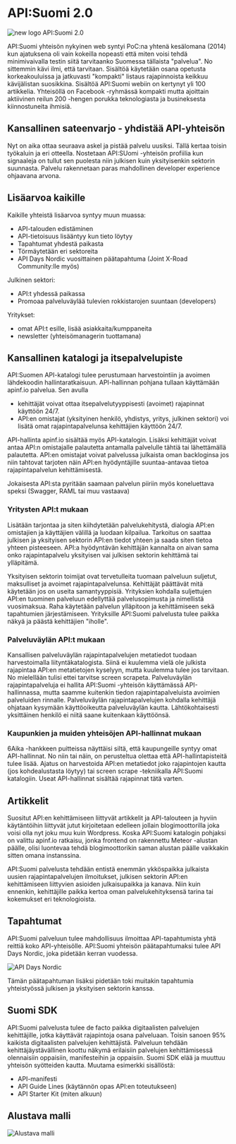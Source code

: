 # API:Suomi 2.0

![new logo API:Suomi 2.0](https://raw.githubusercontent.com/apisuomi/apisuomi-2.0/master/logo/apisuomi-big.png)

API:Suomi yhteisön nykyinen web syntyi PoC:na yhtenä kesälomana (2014) kun ajatuksena oli vain kokeilla nopeasti että miten voisi tehdä minimivaivalla testin siitä tarvitaanko Suomessa tällaista "palvelua". No sittemmin kävi ilmi, että tarvitaan. Sisältöä käytetään osana opetusta korkeakouluissa ja jatkuvasti "kompakti" listaus rajapinnoista keikkuu kävijälistan suosikkina. Sisältöä API:Suomi webiin on kertynyt yli 100 artikkelia. Yhteisöllä on Facebook -ryhmässä kompakti mutta ajoittain aktiivinen reilun 200 -hengen porukka teknologiasta ja busineksesta kiinnostuneita ihmisiä. 

## Kansallinen sateenvarjo - yhdistää API-yhteisön

Nyt on aika ottaa seuraava askel ja pistää palvelu uusiksi. Tällä kertaa toisin työkaluin ja eri otteella. Nostetaan API:SUomi -yhteisön profiilia kun signaaleja on tullut sen puolesta niin julkisen kuin yksityisenkin sektorin suunnasta. Palvelu rakennetaan paras mahdollinen developer experience ohjaavana arvona. 

## Lisäarvoa kaikille
Kaikille yhteistä lisäarvoa syntyy muun muassa: 
* API-talouden edistäminen
* API-tietoisuus lisääntyy kun tieto löytyy
* Tapahtumat yhdestä paikasta
* Törmäytetään eri sektoreita
* API Days Nordic vuosittainen päätapahtuma (Joint X-Road Community:lle myös)

Julkinen sektori:
* API:t yhdessä paikassa
* Promoaa palveluväylää tulevien rokkistarojen suuntaan (developers)

Yritykset:
* omat API:t esille, lisää asiakkaita/kumppaneita
* newsletter (yhteisömanagerin tuottamana) 


## Kansallinen katalogi ja itsepalvelupiste
API:Suomen API-katalogi tulee perustumaan harvestointiin ja avoimen lähdekoodin hallintaratkaisuun. API-hallinnan pohjana tullaan käyttämään apinf.io palvelua. Sen avulla 
* kehittäjät voivat ottaa itsepalvelutyyppisesti (avoimet) rajapinnat käyttöön 24/7. 
* API:en omistajat (yksityinen henkilö, yhdistys, yritys, julkinen sektori) voi lisätä omat rajapintapalvelunsa kehittäjien käyttöön 24/7. 

API-hallinta apinf.io sisältää myös API-katalogin. Lisäksi kehittäjät voivat antaa API:n omistajalle palautetta antamalla palvelulle tähtiä tai lähettämällä palautetta. API:en omistajat voivat palvelussa julkaista oman backloginsa jos niin tahtovat tarjoten näin API:en hyödyntäjille suuntaa-antavaa tietoa rajapintapalvelun kehittämisestä.  

Jokaisesta API:sta pyritään saamaan palvelun piiriin myös koneluettava speksi (Swagger, RAML tai muu vastaava)

### Yritysten API:t mukaan

Lisätään tarjontaa ja siten kiihdytetään palvelukehitystä, dialogia API:en omistajien ja käyttäjien välillä ja luodaan kilpailua. Tarkoitus on saattaa julkisen ja yksityisen sektorin API:en tiedot yhteen ja saada siten tietoa yhteen pisteeseen. API:a hyödyntävän kehittäjän kannalta on aivan sama onko rajapintapalvelu yksityisen vai julkisen sektorin kehittämä tai ylläpitämä. 

Yksityisen sektorin toimijat ovat tervetulleita tuomaan palveluun suljetut, maksulliset ja avoimet rajapintapalvelunsa. Kehittäjät päättävät mitä käytetään jos on useita samantyyppisiä. Yrityksien kohdalla suljettujen API:en tuominen palveluun edellyttää palvelusopimusta ja nimellistä vuosimaksua. Raha käytetään palvelun ylläpitoon ja kehittämiseen sekä tapahtumien järjestämiseen. Yrityksille API:Suomi palvelusta tulee paikka näkyä ja päästä kehittäjien "iholle". 

### Palveluväylän API:t mukaan

Kansallisen palveluväylän rajapintapalvelujen metatiedot tuodaan harvestoimalla liityntäkatalogista. Siinä ei kuulemma vielä ole julkista rajapintaa API:en metatietojen kyselyyn, mutta kuulemma tulee jos tarvitaan. No mielellään tulisi ettei tarvitse screen scrapeta. Palveluväylän rajapintapalveluja ei hallita API:Suomi -yhteisön käyttämässä API-hallinnassa, mutta saamme kuitenkin tiedon rajapintapalveluista avoimien palveluiden rinnalle. Palveluväylän rajapintapalvelujen kohdalla kehittäjä ohjataan kysymään käyttöoikeutta palveluväylän kautta. Lähtökohtaisesti yksittäinen henkilö ei niitä saane kuitenkaan käyttöönsä. 

### Kaupunkien ja muiden yhteisöjen API-hallinnat mukaan

6Aika -hankkeen puitteissa näyttäisi siltä, että kaupungeille syntyy omat API-hallinnat. No niin tai näin, on perusteltua olettaa että API-hallintapisteitä tulee lisää. Ajatus on harvestoida API:en metatiedot joko rajapintojen kautta (jos kohdealustasta löytyy) tai screen scrape -tekniikalla API:Suomi katalogiin. Useat API-hallinnat sisältää rajapinnat tätä varten. 

## Artikkelit

Suositut API:en kehittämiseen liittyvät artikkelit ja API-talouteen ja hyviin käytäntöihin liittyvät jutut kirjoitetaan edelleen jollain blogimoottorilla joka voisi olla nyt joku muu kuin Wordpress. Koska API:Suomi katalogin pohjaksi on valittu apinf.io ratkaisu, jonka frontend on rakennettu Meteor -alustan päälle, olisi luontevaa tehdä blogimoottorikin saman alustan päälle vaikkakin sitten omana instanssina. 

API:Suomi palvelusta tehdään entistä enemmän ykköspaikka julkaista uusien rajapintapalvelujen ilmoitukset, julkisen sektorin API:en kehittämiseen liittyvien asioiden julkaisupaikka ja kanava. Niin kuin ennenkin, kehittäjille paikka kertoa oman palvelukehityksensä tarina tai kokemukset eri teknologioista. 

## Tapahtumat

API:Suomi palveluun tulee mahdollisuus ilmoittaa API-tapahtumista yhtä reittiä koko API-yhteisölle. API:Suomi yhteisön päätapahtumaksi tulee API Days Nordic, joka pidetään kerran vuodessa. 

![API Days Nordic](https://raw.githubusercontent.com/apisuomi/apisuomi-2.0/master/apidaysnordiclogo.png)

Tämän päätapahtuman lisäksi pidetään toki muitakin tapahtumia yhteistyössä julkisen ja yksityisen sektorin kanssa. 

## Suomi SDK
API:Suomi palvelusta tulee de facto paikka digitaalisten palvelujen kehittäjille, jotka käyttävät rajapintoja osana palveluaan. Toisin sanoen 95% kaikista digitaalisten palvelujen kehittäjistä. Palveluun tehdään kehittäjäystävällinen koottu näkymä erilaisiin palvelujen kehittämisessä olennaisiin oppaisiin, manifesteihin ja oppaisiin. Suomi SDK elää ja muuttuu yhteisön syötteiden kautta. Muutama esimerkki sisällöstä:
* API-manifesti
* API Guide Lines (käytännön opas API:en toteutukseen)
* API Starter Kit (miten alkuun)

## Alustava malli
![Alustava malli](https://raw.githubusercontent.com/apisuomi/apisuomi-2.0/master/apisuomi-2%281%29.png)
